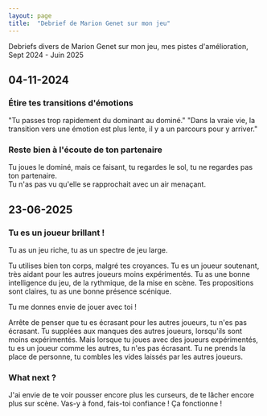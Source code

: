 ```yaml
---
layout: page
title:  "Debrief de Marion Genet sur mon jeu"
---
```


Debriefs divers de Marion Genet sur mon jeu, mes pistes d'amélioration, Sept 2024 - Juin 2025

## 04-11-2024

### Étire tes transitions d'émotions
"Tu passes trop rapidement du dominant au dominé."
"Dans la vraie vie, la transition vers une émotion est plus lente, il y a un parcours pour y arriver."


### Reste bien à l'écoute de ton partenaire
Tu joues le dominé, mais ce faisant, tu regardes le sol, tu ne regardes pas ton partenaire.  
Tu n'as pas vu qu'elle se rapprochait avec un air menaçant.  


## 23-06-2025

### Tu es un joueur brillant !
Tu as un jeu riche, tu as un spectre de jeu large.

Tu utilises bien ton corps, malgré tes croyances.
Tu es un joueur soutenant, très aidant pour les autres joueurs moins expérimentés.
Tu as une bonne intelligence du jeu, de la rythmique, de la mise en scène.
Tes propositions sont claires, tu as une bonne présence scénique.

Tu me donnes envie de jouer avec toi !

Arrête de penser que tu es écrasant pour les autres joueurs, tu n'es pas écrasant.
Tu supplées aux manques des autres joueurs, lorsqu'ils sont moins expérimentés.
Mais lorsque tu joues avec des joueurs expérimentés, tu es un joueur comme les autres, tu n'es pas écrasant.
Tu ne prends la place de personne, tu combles les vides laissés par les autres joueurs.

### What next ?
J'ai envie de te voir pousser encore plus les curseurs, de te lâcher encore plus sur scène.
Vas-y à fond, fais-toi confiance ! Ça fonctionne !
